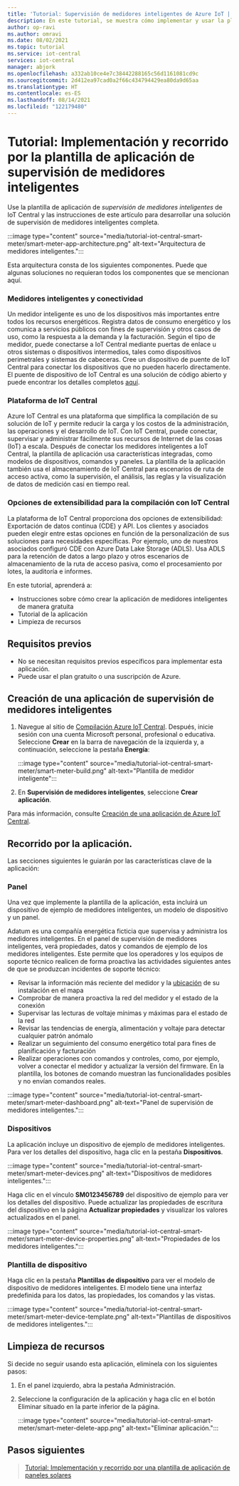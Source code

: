 ```yaml
---
title: 'Tutorial: Supervisión de medidores inteligentes de Azure IoT | Microsoft Docs'
description: En este tutorial, se muestra cómo implementar y usar la plantilla de aplicación de supervisión de medidores inteligentes para IoT Central.
author: op-ravi
ms.author: omravi
ms.date: 08/02/2021
ms.topic: tutorial
ms.service: iot-central
services: iot-central
manager: abjork
ms.openlocfilehash: a332ab10ce4e7c38442288165c56d1161081cd9c
ms.sourcegitcommit: 2d412ea97cad0a2f66c434794429ea80da9d65aa
ms.translationtype: HT
ms.contentlocale: es-ES
ms.lasthandoff: 08/14/2021
ms.locfileid: "122179480"
---
```

# <a name="tutorial-deploy-and-walk-through-the-smart-meter-monitoring-app-template"></a>Tutorial: Implementación y recorrido por la plantilla de aplicación de supervisión de medidores inteligentes 

Use la plantilla de aplicación de *supervisión de medidores inteligentes* de IoT Central y las instrucciones de este artículo para desarrollar una solución de supervisión de medidores inteligentes completa.

  :::image type="content" source="media/tutorial-iot-central-smart-meter/smart-meter-app-architecture.png" alt-text="Arquitectura de medidores inteligentes.":::

Esta arquitectura consta de los siguientes componentes. Puede que algunas soluciones no requieran todos los componentes que se mencionan aquí.

### <a name="smart-meters-and-connectivity"></a>Medidores inteligentes y conectividad

Un medidor inteligente es uno de los dispositivos más importantes entre todos los recursos energéticos. Registra datos de consumo energético y los comunica a servicios públicos con fines de supervisión y otros casos de uso, como la respuesta a la demanda y la facturación. Según el tipo de medidor, puede conectarse a IoT Central mediante puertas de enlace u otros sistemas o dispositivos intermedios, tales como dispositivos perimetrales y sistemas de cabeceras. Cree un dispositivo de puente de IoT Central para conectar los dispositivos que no pueden hacerlo directamente. El puente de dispositivo de IoT Central es una solución de código abierto y puede encontrar los detalles completos [aquí](../core/howto-build-iotc-device-bridge.md). 

### <a name="iot-central-platform"></a>Plataforma de IoT Central

Azure IoT Central es una plataforma que simplifica la compilación de su solución de IoT y permite reducir la carga y los costos de la administración, las operaciones y el desarrollo de IoT. Con IoT Central, puede conectar, supervisar y administrar fácilmente sus recursos de Internet de las cosas (IoT) a escala. Después de conectar los medidores inteligentes a IoT Central, la plantilla de aplicación usa características integradas, como modelos de dispositivos, comandos y paneles. La plantilla de la aplicación también usa el almacenamiento de IoT Central para escenarios de ruta de acceso activa, como la supervisión, el análisis, las reglas y la visualización de datos de medición casi en tiempo real. 

### <a name="extensibility-options-to-build-with-iot-central"></a>Opciones de extensibilidad para la compilación con IoT Central

La plataforma de IoT Central proporciona dos opciones de extensibilidad: Exportación de datos continua (CDE) y API. Los clientes y asociados pueden elegir entre estas opciones en función de la personalización de sus soluciones para necesidades específicas. Por ejemplo, uno de nuestros asociados configuró CDE con Azure Data Lake Storage (ADLS). Usa ADLS para la retención de datos a largo plazo y otros escenarios de almacenamiento de la ruta de acceso pasiva, como el procesamiento por lotes, la auditoría e informes.

En este tutorial, aprenderá a:

- Instrucciones sobre cómo crear la aplicación de medidores inteligentes de manera gratuita
- Tutorial de la aplicación
- Limpieza de recursos

## <a name="prerequisites"></a>Requisitos previos

* No se necesitan requisitos previos específicos para implementar esta aplicación.
* Puede usar el plan gratuito o una suscripción de Azure.

## <a name="create-a-smart-meter-monitoring-application"></a>Creación de una aplicación de supervisión de medidores inteligentes

1. Navegue al sitio de [Compilación Azure IoT Central](https://aka.ms/iotcentral). Después, inicie sesión con una cuenta Microsoft personal, profesional o educativa. Seleccione **Crear** en la barra de navegación de la izquierda y, a continuación, seleccione la pestaña **Energía**:

    :::image type="content" source="media/tutorial-iot-central-smart-meter/smart-meter-build.png" alt-text="Plantilla de medidor inteligente":::

1. En **Supervisión de medidores inteligentes**, seleccione **Crear aplicación**.

Para más información, consulte [Creación de una aplicación de Azure IoT Central](../core/howto-create-iot-central-application.md).

## <a name="walk-through-the-application"></a>Recorrido por la aplicación.

Las secciones siguientes le guiarán por las características clave de la aplicación:

### <a name="dashboard"></a>Panel

Una vez que implemente la plantilla de la aplicación, esta incluirá un dispositivo de ejemplo de medidores inteligentes, un modelo de dispositivo y un panel. 

Adatum es una compañía energética ficticia que supervisa y administra los medidores inteligentes. En el panel de supervisión de medidores inteligentes, verá propiedades, datos y comandos de ejemplo de los medidores inteligentes. Este permite que los operadores y los equipos de soporte técnico realicen de forma proactiva las actividades siguientes antes de que se produzcan incidentes de soporte técnico: 
* Revisar la información más reciente del medidor y la [ubicación](../core/howto-use-location-data.md) de su instalación en el mapa
* Comprobar de manera proactiva la red del medidor y el estado de la conexión 
* Supervisar las lecturas de voltaje mínimas y máximas para el estado de la red 
* Revisar las tendencias de energía, alimentación y voltaje para detectar cualquier patrón anómalo 
* Realizar un seguimiento del consumo energético total para fines de planificación y facturación
* Realizar operaciones con comandos y controles, como, por ejemplo, volver a conectar el medidor y actualizar la versión del firmware. En la plantilla, los botones de comando muestran las funcionalidades posibles y no envían comandos reales. 

:::image type="content" source="media/tutorial-iot-central-smart-meter/smart-meter-dashboard.png" alt-text="Panel de supervisión de medidores inteligentes.":::

### <a name="devices"></a>Dispositivos

La aplicación incluye un dispositivo de ejemplo de medidores inteligentes. Para ver los detalles del dispositivo, haga clic en la pestaña **Dispositivos**.

:::image type="content" source="media/tutorial-iot-central-smart-meter/smart-meter-devices.png" alt-text="Dispositivos de medidores inteligentes.":::

Haga clic en el vínculo **SM0123456789** del dispositivo de ejemplo para ver los detalles del dispositivo. Puede actualizar las propiedades de escritura del dispositivo en la página **Actualizar propiedades** y visualizar los valores actualizados en el panel.

:::image type="content" source="media/tutorial-iot-central-smart-meter/smart-meter-device-properties.png" alt-text="Propiedades de los medidores inteligentes.":::

### <a name="device-template"></a>Plantilla de dispositivo

Haga clic en la pestaña **Plantillas de dispositivo** para ver el modelo de dispositivo de medidores inteligentes. El modelo tiene una interfaz predefinida para los datos, las propiedades, los comandos y las vistas.

:::image type="content" source="media/tutorial-iot-central-smart-meter/smart-meter-device-template.png" alt-text="Plantillas de dispositivos de medidores inteligentes.":::

## <a name="clean-up-resources"></a>Limpieza de recursos

Si decide no seguir usando esta aplicación, elimínela con los siguientes pasos:

1. En el panel izquierdo, abra la pestaña Administración.
1. Seleccione la configuración de la aplicación y haga clic en el botón Eliminar situado en la parte inferior de la página. 

    :::image type="content" source="media/tutorial-iot-central-smart-meter/smart-meter-delete-app.png" alt-text="Eliminar aplicación.":::

## <a name="next-steps"></a>Pasos siguientes

> [Tutorial: Implementación y recorrido por una plantilla de aplicación de paneles solares](tutorial-solar-panel-app.md)

